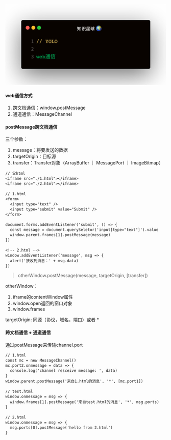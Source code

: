 
![](1.jpeg)

#### web通信方式
1. 跨文档通信：window.postMessage
2. 通道通信：MessageChannel

#### postMessage跨文档通信
三个参数：
1. message：将要发送的数据
2. targetOrigin：目标源
3. transfer：Transfer对象（ArrayBuffer ｜ MessagePort ｜ ImageBitmap）

```
// 父html
<iframe src="./1.html"></iframe>
<iframe src="./2.html"></iframe>

// 1.html
<form>
  <input type="text" />
  <input type="submit" value="Submit" />
</form>

document.forms.addEventListener('submit', () => {
  const message = document.querySeletor('input[type="text"]').value
  window.parent.frames[1].postMessage(message)
})

<!-- 2.html -->
window.addEventListener('message', msg => {
  alert('接收到消息：' + msg.data)
})
```   

> otherWindow.postMessage(message, targetOrigin, [transfer])   

otherWindow：
1. iframe的contentWindow属性
2. window.open返回的窗口对象
3. window.frames   

targetOrigin: 同源（协议，域名，端口）或者 *   

#### 跨文档通信 + 通道通信
通过postMessage来传输channel.port
```
// 1.html
const mc = new MessageChannel()
mc.port2.onmessage = data => {
  console.log('channel resceive message: ', data)
}
window.parent.postMessage('来自1.html的消息', '*', [mc.port1])

// test.html
window.onmessage = msg => {
  window.frames[1].postMessage('来自test.html的消息', '*', msg.ports)
}

// 2.html
window.onmessage = msg => {
  msg.ports[0].postMessage('hello from 2.html')
}
```